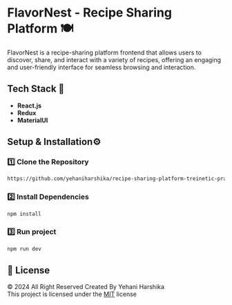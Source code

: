 # FlavorNest - Recipe Sharing Platform 🍽️

FlavorNest is a recipe-sharing platform frontend that allows users to discover, share, and interact with a variety of recipes, offering an engaging and user-friendly interface for seamless browsing and interaction.  

## Tech Stack 🚀 

- **React.js**
- **Redux**
- **MaterialUI**

## Setup & Installation⚙️ 

### 1️⃣ Clone the Repository
```sh
https://github.com/yehaniharshika/recipe-sharing-platform-treinetic-practical-assignment.git
```

### 2️⃣ Install Dependencies
```sh
npm install
```

### 3️⃣ Run project
```sh
npm run dev
```


## 🪪 License
© 2024 All Right Reserved Created By Yehani Harshika
<br/>
This project is licensed under the [MIT](License.txt) license
